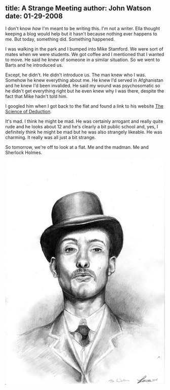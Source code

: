 title: A Strange Meeting
author: John Watson
date: 01-29-2008
---
I don't know *how* I'm meant to be writing this. I'm not a writer. Ella thought keeping a blog would help but it hasn't because nothing ever happens to me. But today, something did. Something happened.

I was walking in the park and I bumped into Mike Stamford. We were sort of mates when we were students. We got coffee and I mentioned that I wanted to move. He said he knew of someone in a similar situation. So we went to Barts and he introduced us.

Except, he didn't. He didn't introduce us. The man knew who I was. Somehow he knew everything about me. He knew I'd served in Afghanistan and he knew I'd been invalided. He said my wound was psychosomatic so he didn't get everything right but he even knew why I was there, despite the fact that Mike hadn't told him.

I googled him when I got back to the flat and found a link to his website [The Science of Deduction](http://www.thescienceofdeduction.co.uk/).

It's mad. I think he might be mad. He was certainly arrogant and really quite rude and he looks about 12 and he's clearly a bit public school and, yes, I definitely think he might be mad but he was also strangely likeable. He was charming. It really was all just a bit strange.

So tomorrow, we're off to look at a flat. Me and the madman. Me and Sherlock Holmes.

![Dr. Watson](assets/img/dr_watson.jpg "Dr. Watson")
